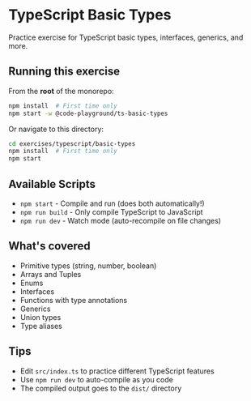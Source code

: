 # TypeScript Basic Types

Practice exercise for TypeScript basic types, interfaces, generics, and more.

## Running this exercise

From the **root** of the monorepo:
```bash
npm install  # First time only
npm start -w @code-playground/ts-basic-types
```

Or navigate to this directory:
```bash
cd exercises/typescript/basic-types
npm install  # First time only
npm start
```

## Available Scripts

- `npm start` - Compile and run (does both automatically!)
- `npm run build` - Only compile TypeScript to JavaScript
- `npm run dev` - Watch mode (auto-recompile on file changes)

## What's covered

- Primitive types (string, number, boolean)
- Arrays and Tuples
- Enums
- Interfaces
- Functions with type annotations
- Generics
- Union types
- Type aliases

## Tips

- Edit `src/index.ts` to practice different TypeScript features
- Use `npm run dev` to auto-compile as you code
- The compiled output goes to the `dist/` directory

